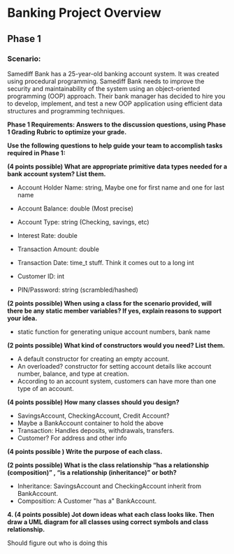 # Banking Project Overview

## Phase 1

### Scenario:

Samediff Bank has a 25-year-old banking account system. It was created using procedural programming. Samediff Bank needs to improve the security and maintainability of the system using an object-oriented programming (OOP) approach. Their bank manager has decided to hire you to develop, implement, and test a new OOP application using efficient data structures and programming techniques.

**Phase 1 Requirements: Answers to the discussion questions, using Phase 1 Grading Rubric to optimize your grade.**

**Use the following questions to help guide your team to accomplish tasks required in Phase 1:**

**(4 points possible) What are appropriate primitive data types needed for a bank account system? List them.**

+ Account Holder Name: string, Maybe one for first name and one for last name

+ Account Balance: double (Most precise)

+ Account Type: string (Checking, savings, etc)

+ Interest Rate: double

+ Transaction Amount: double

+ Transaction Date: time_t stuff. Think it comes out to a long int

+ Customer ID: int

+ PIN/Password: string (scrambled/hashed)

**(2 points possible) When using a class for the scenario provided, will there be any static member variables? If yes, explain reasons to support your idea.**

+ static function for generating unique account numbers, bank name

**(2 points possible) What kind of constructors would you need? List them.**

+ A default constructor for creating an empty account. 
+ An overloaded? constructor for setting account details like account number, balance, and type at creation.
+ According to an account system, customers can have more than one type of an account.

**(4 points possible) How many classes should you design?**

+ SavingsAccount, CheckingAccount, Credit Account?
+ Maybe a BankAccount container to hold the above
+ Transaction: Handles deposits, withdrawals, transfers.
+ Customer? For address and other info

**(4 points possible ) Write the purpose of each class.**
 

**(2 points possible) What is the class relationship “has a relationship (composition)” , “is a relationship (inheritance)” or both?**

+ Inheritance: SavingsAccount and CheckingAccount inherit from BankAccount.
+ Composition: A Customer "has a" BankAccount.

**4. (4 points possible) Jot down ideas what each class looks like. Then draw a UML diagram for all classes using correct symbols and class relationship.**

Should figure out who is doing this
